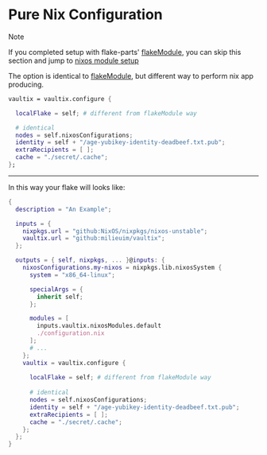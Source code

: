 # Pure Nix Configuration


> [!NOTE]
> If you completed setup with flake-parts' [flakeModule](./flake-module.md), you can skip this section and jump to [nixos module setup](nixos-option.md)


The option is identical to [flakeModule](./flake-module.md), but different way to perform nix app producing.


```nix
vaultix = vaultix.configure {

  localFlake = self; # different from flakeModule way

  # identical
  nodes = self.nixosConfigurations;
  identity = self + "/age-yubikey-identity-deadbeef.txt.pub";
  extraRecipients = [ ];
  cache = "./secret/.cache";
};
```

---

In this way your flake will looks like:

```nix
{
  description = "An Example";

  inputs = {
    nixpkgs.url = "github:NixOS/nixpkgs/nixos-unstable";
    vaultix.url = "github:milieuim/vaultix";
  };

  outputs = { self, nixpkgs, ... }@inputs: {
    nixosConfigurations.my-nixos = nixpkgs.lib.nixosSystem {
      system = "x86_64-linux";

      specialArgs = {
        inherit self;
      };

      modules = [
        inputs.vaultix.nixosModules.default
        ./configuration.nix
      ];
      # ...
    };
    vaultix = vaultix.configure {
    
      localFlake = self; # different from flakeModule way
    
      # identical
      nodes = self.nixosConfigurations;
      identity = self + "/age-yubikey-identity-deadbeef.txt.pub";
      extraRecipients = [ ];
      cache = "./secret/.cache";
    };
  };
}
```
